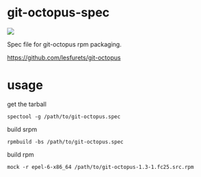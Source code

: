 # git-octopus-spec
<a href="https://copr.fedorainfracloud.org/coprs/baitaand/git-octopus/package/git-octopus/"><img src="https://copr.fedorainfracloud.org/coprs/baitaand/git-octopus/package/git-octopus/status_image/last_build.png" /></a>

Spec file for git-octopus rpm packaging.

https://github.com/lesfurets/git-octopus

# usage
  get the tarball
  
  `spectool -g /path/to/git-octopus.spec`

  build srpm
  
  `rpmbuild -bs /path/to/git-octopus.spec`

  build rpm
  
  `mock -r epel-6-x86_64 /path/to/git-octopus-1.3-1.fc25.src.rpm`

